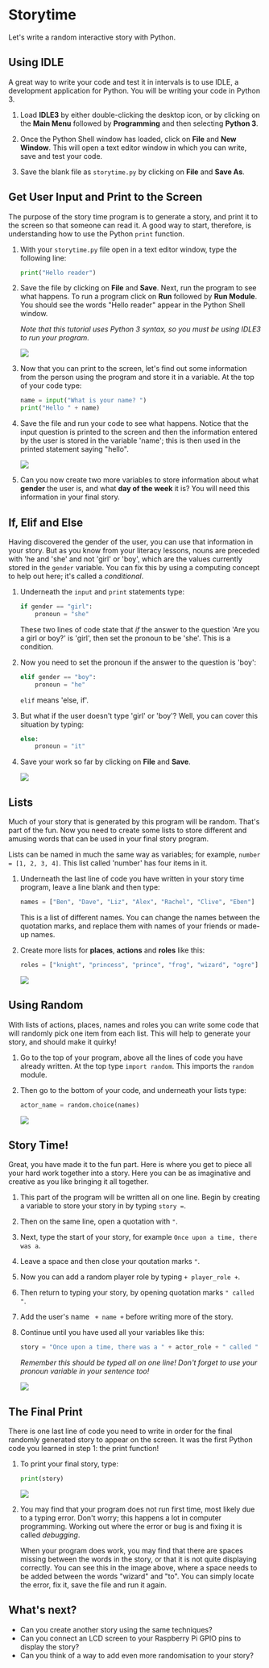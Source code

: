 # Storytime

Let's write a random interactive story with Python.

## Using IDLE

A great way to write your code and test it in intervals is to use IDLE, a development application for Python. You will be writing your code in Python 3.

1. Load **IDLE3** by either double-clicking the desktop icon, or by clicking on the **Main Menu** followed by **Programming** and then selecting **Python 3**.

2. Once the Python Shell window has loaded, click on **File** and **New Window**. This will open a text editor window in which you can write, save and test your code.

3. Save the blank file as `storytime.py` by clicking on **File** and **Save As**.
	
## Get User Input and Print to the Screen

The purpose of the story time program is to generate a story, and print it to the screen so that someone can read it. A good way to start, therefore, is understanding how to use the Python `print` function.

1. With your `storytime.py` file open in a text editor window, type the following line:
	
	```python
	print("Hello reader")
	```
	
2. Save the file by clicking on **File** and **Save**. Next, run the program to see what happens. To run a program click on **Run** followed by **Run Module**. You should see the words "Hello reader" appear in the Python Shell window. 

	*Note that this tutorial uses Python 3 syntax, so you must be using IDLE3 to run your program.*

	![](images/story1.png)

3. Now that you can print to the screen, let's find out some information from the person using the program and store it in a variable. At the top of your code type:

	```python
	name = input("What is your name? ")
	print("Hello " + name)
	```

4. Save the file and run your code to see what happens. Notice that the input question is printed to the screen and then the information entered by the user is stored in the variable 'name'; this is then used in the printed statement saying "hello".	 

	![](images/story2.png)
	
5. Can you now create two more variables to store information about what **gender** the user is, and what **day of the week** it is? You will need this information in your final story.


## If, Elif and Else

Having discovered the gender of the user, you can use that information in your story. But as you know from your literacy lessons, nouns are preceded with 'he and 'she' and not 'girl' or 'boy', which are the values currently stored in the `gender` variable. You can fix this by using a computing concept to help out here; it's called a *conditional*.

1. Underneath the `input` and `print` statements type:

	```python
	if gender == "girl":
	    pronoun = "she"
	```
	These two lines of code state that *if* the answer to the question 'Are you a girl or boy?' is 'girl', then set the pronoun to be 'she'. This is a condition. 
		
2. Now you need to set the pronoun if the answer to the question is 'boy':
	
	```python
	elif gender == "boy":
	    pronoun = "he"
	```
	`elif` means 'else, if'. 
	
3. But what if the user doesn't type 'girl' or 'boy'? Well, you can cover this situation by typing:	
	```python        
	else:
	    pronoun = "it"
	```    
4. Save your work so far by clicking on **File** and **Save**.
	
	
	![](images/story3.png)

## Lists

Much of your story that is generated by this program will be random. That's part of the fun. Now you need to create some lists to store different and amusing words that can be used in your final story program. 

Lists can be named in much the same way as variables; for example, `number = [1, 2, 3, 4]`. This list called 'number' has four items in it. 

1. Underneath the last line of code you have written in your story time program, leave a line blank and then type:

	```python
	names = ["Ben", "Dave", "Liz", "Alex", "Rachel", "Clive", "Eben"]
	```
	
	This is a list of different names. You can change the names between the quotation marks, and replace them with names of your friends or made-up names. 
	
2. Create more lists for **places**, **actions** and **roles** like this:

	```python
	roles = ["knight", "princess", "prince", "frog", "wizard", "ogre"]
	```
	
	![](images/story4.png)
	
		
## Using Random

With lists of actions, places, names and roles you can write some code that will randomly pick one item from each list. This will help to generate your story, and should make it quirky!


1. Go to the top of your program, above all the lines of code you have already written. At the top type `import random`. This imports the `random` module.

2. Then go to the bottom of your code, and underneath your lists type:

	```python
	actor_name = random.choice(names)
	```
	
	![](images/story7.png)

## Story Time!

Great, you have made it to the fun part. Here is where you get to piece all your hard work together into a story. Here you can be as imaginative and creative as you like bringing it all together.

1. This part of the program will be written all on one line. Begin by creating a variable to store your story in by typing `story =`.

2. Then on the same line, open a quotation with `"`.

3. Next, type the start of your story, for example `Once upon a time, there was a`.

4. Leave a space and then close your qoutation marks `"`. 

5. Now you can add a random player role by typing `+ player_role +`.

6. Then return to typing your story, by opening quotation marks `" called "`.

7. Add the user's name ` + name +` before writing more of the story.

8. Continue until you have used all your variables like this:

	```python
	story = "Once upon a time, there was a " + actor_role + " called " + name + ". " + pronoun + " and some friends found themselves in the magic land of " + magic_place + ". This land was ruled by " + actor_name + " the " + actor_role + ". All of a sudden a mysterious voice spoke to them from high in the sky and said you must " + quest + " " + actor_name + " the " + actor_role + " to lift the curse of not being able to use technology... "
	```
	
	*Remember this should be typed all on one line! Don't forget to use your pronoun variable in your sentence too!*
	
	![](images/story8.png)

## The Final Print

There is one last line of code you need to write in order for the final randomly generated story to appear on the screen. It was the first Python code you learned in step 1: the print function!


1. To print your final story, type:
	
	```python
	print(story)	
	```

	![](images/story9.png)
	
2. You may find that your program does not run first time, most likely due to a typing error. Don't worry; this happens a lot in computer programming. Working out where the error or bug is and fixing it is called *debugging*. 

	When your program does work, you may find that there are spaces missing between the words in the story, or that it is not quite displaying correctly. You can see this in the image above, where a space needs to be added between the words "wizard" and "to". You can simply locate the error, fix it, save the file and run it again.
	
## What's next?

- Can you create another story using the same techniques?
- Can you connect an LCD screen to your Raspberry Pi GPIO pins to display the story?
- Can you think of a way to add even more randomisation to your story?
